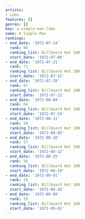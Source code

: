```yaml
---
artists:
- Lobo
features: []
genres: []
key: a-simple-man-lobo
name: A Simple Man
rankings:
- end_date: '1972-07-14'
  rank: 90
  ranking_list: Billboard Hot 100
  start_date: '1972-07-08'
- end_date: '1972-07-21'
  rank: 72
  ranking_list: Billboard Hot 100
  start_date: '1972-07-15'
- end_date: '1972-07-28'
  rank: 67
  ranking_list: Billboard Hot 100
  start_date: '1972-07-22'
- end_date: '1972-08-04'
  rank: 64
  ranking_list: Billboard Hot 100
  start_date: '1972-07-29'
- end_date: '1972-08-11'
  rank: 59
  ranking_list: Billboard Hot 100
  start_date: '1972-08-05'
- end_date: '1972-08-18'
  rank: 57
  ranking_list: Billboard Hot 100
  start_date: '1972-08-12'
- end_date: '1972-08-25'
  rank: 56
  ranking_list: Billboard Hot 100
  start_date: '1972-08-19'
- end_date: '1972-09-01'
  rank: 56
  ranking_list: Billboard Hot 100
  start_date: '1972-08-26'
- end_date: '1972-09-08'
  rank: 59
  ranking_list: Billboard Hot 100
  start_date: '1972-09-02'
---
```


